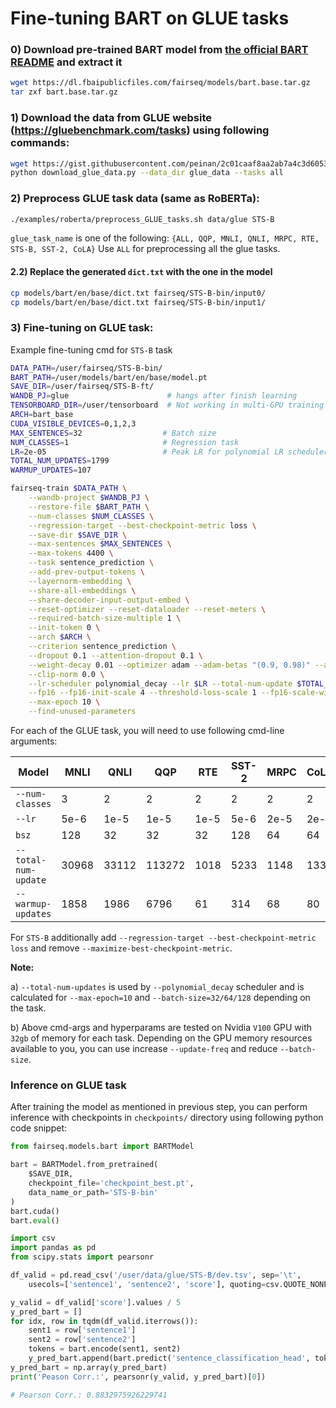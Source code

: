 # Fine-tuning BART on GLUE tasks

### 0) Download pre-trained BART model from [the official BART README](https://github.com/pytorch/fairseq/blob/6225dccb98/examples/bart/README.md) and extract it

```bash
wget https://dl.fbaipublicfiles.com/fairseq/models/bart.base.tar.gz
tar zxf bart.base.tar.gz
```

### 1) Download the data from GLUE website (https://gluebenchmark.com/tasks) using following commands:
```bash
wget https://gist.githubusercontent.com/peinan/2c01caaf8aa2ab7a4c3d6053cf516270/raw/1bd72f88b9c54f52ba705d136c8bd22d7d52eb61/download_glue_data.py
python download_glue_data.py --data_dir glue_data --tasks all
```

### 2) Preprocess GLUE task data (same as RoBERTa):

```bash
./examples/roberta/preprocess_GLUE_tasks.sh data/glue STS-B
```
`glue_task_name` is one of the following:
`{ALL, QQP, MNLI, QNLI, MRPC, RTE, STS-B, SST-2, CoLA}`
Use `ALL` for preprocessing all the glue tasks.

#### 2.2) Replace the generated `dict.txt` with the one in the model

```bash
cp models/bart/en/base/dict.txt fairseq/STS-B-bin/input0/
cp models/bart/en/base/dict.txt fairseq/STS-B-bin/input1/
```

### 3) Fine-tuning on GLUE task:
Example fine-tuning cmd for `STS-B` task

```bash
DATA_PATH=/user/fairseq/STS-B-bin/
BART_PATH=/user/models/bart/en/base/model.pt
SAVE_DIR=/user/fairseq/STS-B-ft/
WANDB_PJ=glue                      # hangs after finish learning
TENSORBOARD_DIR=/user/tensorboard  # Not working in multi-GPU training (#2357)
ARCH=bart_base
CUDA_VISIBLE_DEVICES=0,1,2,3
MAX_SENTENCES=32                  # Batch size
NUM_CLASSES=1                     # Regression task
LR=2e-05                          # Peak LR for polynomial LR scheduler
TOTAL_NUM_UPDATES=1799
WARMUP_UPDATES=107

fairseq-train $DATA_PATH \
    --wandb-project $WANDB_PJ \
    --restore-file $BART_PATH \
    --num-classes $NUM_CLASSES \
    --regression-target --best-checkpoint-metric loss \
    --save-dir $SAVE_DIR \
    --max-sentences $MAX_SENTENCES \
    --max-tokens 4400 \
    --task sentence_prediction \
    --add-prev-output-tokens \
    --layernorm-embedding \
    --share-all-embeddings \
    --share-decoder-input-output-embed \
    --reset-optimizer --reset-dataloader --reset-meters \
    --required-batch-size-multiple 1 \
    --init-token 0 \
    --arch $ARCH \
    --criterion sentence_prediction \
    --dropout 0.1 --attention-dropout 0.1 \
    --weight-decay 0.01 --optimizer adam --adam-betas "(0.9, 0.98)" --adam-eps 1e-08 \
    --clip-norm 0.0 \
    --lr-scheduler polynomial_decay --lr $LR --total-num-update $TOTAL_NUM_UPDATES --warmup-updates $WARMUP_UPDATES \
    --fp16 --fp16-init-scale 4 --threshold-loss-scale 1 --fp16-scale-window 128 \
    --max-epoch 10 \
    --find-unused-parameters
```

For each of the GLUE task, you will need to use following cmd-line arguments:

Model | MNLI | QNLI | QQP | RTE | SST-2 | MRPC | CoLA | STS-B
---|---|---|---|---|---|---|---|---
`--num-classes` | 3 | 2 | 2 | 2 | 2 | 2 | 2 | 1
`--lr` | 5e-6 | 1e-5 | 1e-5 | 1e-5 | 5e-6 | 2e-5 | 2e-5 | 2e-5
`bsz` | 128 | 32 | 32 | 32 | 128 | 64 | 64 | 32
`--total-num-update` | 30968 | 33112 | 113272 | 1018 | 5233 | 1148 | 1334 | 1799
`--warmup-updates` | 1858 | 1986 | 6796 | 61 | 314 | 68 | 80 | 107

For `STS-B` additionally add `--regression-target --best-checkpoint-metric loss` and remove `--maximize-best-checkpoint-metric`.

**Note:**

a) `--total-num-updates` is used by `--polynomial_decay` scheduler and is calculated for `--max-epoch=10` and `--batch-size=32/64/128` depending on the task.

b) Above cmd-args and hyperparams are tested on Nvidia `V100` GPU with `32gb` of memory for each task. Depending on the GPU memory resources available to you, you can use increase `--update-freq` and reduce `--batch-size`.

### Inference on GLUE task
After training the model as mentioned in previous step, you can perform inference with checkpoints in `checkpoints/` directory using following python code snippet:

```python
from fairseq.models.bart import BARTModel

bart = BARTModel.from_pretrained(
    $SAVE_DIR,
    checkpoint_file='checkpoint_best.pt',
    data_name_or_path='STS-B-bin'
)
bart.cuda()
bart.eval()

import csv
import pandas as pd
from scipy.stats import pearsonr

df_valid = pd.read_csv('/user/data/glue/STS-B/dev.tsv', sep='\t',
    usecols=['sentence1', 'sentence2', 'score'], quoting=csv.QUOTE_NONE)

y_valid = df_valid['score'].values / 5
y_pred_bart = []
for idx, row in tqdm(df_valid.iterrows()):
    sent1 = row['sentence1']
    sent2 = row['sentence2']
    tokens = bart.encode(sent1, sent2)
    y_pred_bart.append(bart.predict('sentence_classification_head', tokens, return_logits=True).item())
y_pred_bart = np.array(y_pred_bart)
print('Peason Corr.:', pearsonr(y_valid, y_pred_bart)[0])

# Pearson Corr.: 0.8832975926229741
```
